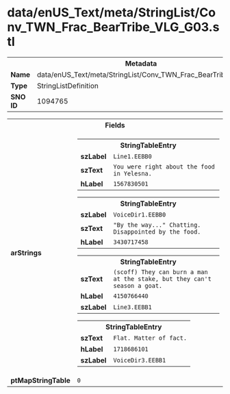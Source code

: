 <h1>data/enUS_Text/meta/StringList/Conv_TWN_Frac_BearTribe_VLG_G03.stl</h1><table><tr><th colspan="100%">Metadata</th></tr><tr><td><b>Name</b></td><td>data/enUS_Text/meta/StringList/Conv_TWN_Frac_BearTribe_VLG_G03.stl</td></tr><tr><td><b>Type</b></td><td>StringListDefinition</td></tr><tr><td><b>SNO ID</b></td><td>1094765</td></tr></table>

<table><tr><th colspan="100%">Fields</th></tr><tr><td><b>arStrings</b></td><td><table><tr><th colspan="100%">StringTableEntry</th></tr><tr><td><b>szLabel</b></td><td><code>Line1.EEBB0</code></td></tr><tr><td><b>szText</b></td><td><code>You were right about the food in Yelesna.</code></td></tr><tr><td><b>hLabel</b></td><td><code>1567830501</code></td></tr></table>


<table><tr><th colspan="100%">StringTableEntry</th></tr><tr><td><b>szLabel</b></td><td><code>VoiceDir1.EEBB0</code></td></tr><tr><td><b>szText</b></td><td><code>"By the way..." Chatting. Disappointed by the food.</code></td></tr><tr><td><b>hLabel</b></td><td><code>3430717458</code></td></tr></table>


<table><tr><th colspan="100%">StringTableEntry</th></tr><tr><td><b>szText</b></td><td><code>(scoff) They can burn a man at the stake, but they can't season a goat.</code></td></tr><tr><td><b>hLabel</b></td><td><code>4150766440</code></td></tr><tr><td><b>szLabel</b></td><td><code>Line3.EEBB1</code></td></tr></table>


<table><tr><th colspan="100%">StringTableEntry</th></tr><tr><td><b>szText</b></td><td><code>Flat. Matter of fact.</code></td></tr><tr><td><b>hLabel</b></td><td><code>1718686101</code></td></tr><tr><td><b>szLabel</b></td><td><code>VoiceDir3.EEBB1</code></td></tr></table>


</td></tr><tr><td><b>ptMapStringTable</b></td><td><code>0</code></td></tr></table>

